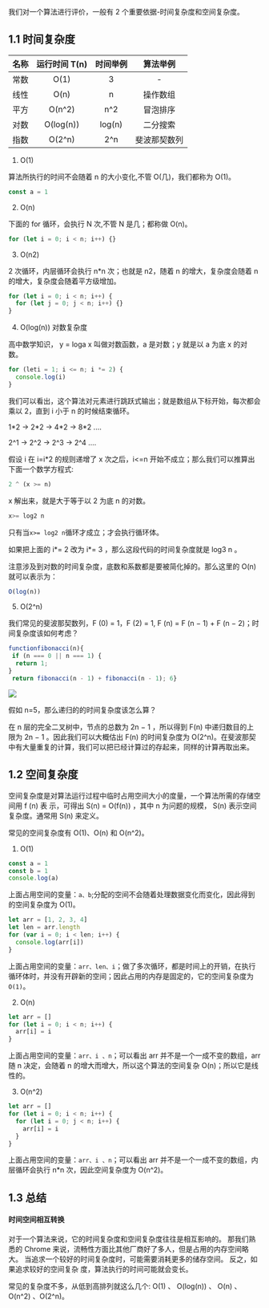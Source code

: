 我们对一个算法进行评价，一般有 2 个重要依据-时间复杂度和空间复杂度。

## 1.1 时间复杂度

| 名称 | 运行时间 T(n) | 时间举例 |   算法举例   |
| :--: | :-----------: | :------: | :----------: |
| 常数 |     O(1)      |    3     |      -       |
| 线性 |     O(n)      |    n     |   操作数组   |
| 平方 |    O(n^2)     |   n^2    |   冒泡排序   |
| 对数 |   O(log(n))   |  log(n)  |   二分搜索   |
| 指数 |    O(2^n)     |   2^n    | 斐波那契数列 |

1. O(1)

算法所执行的时间不会随着 n 的大小变化,不管 O(几)，我们都称为 O(1)。

```js
const a = 1
```

2. O(n)

下面的 for 循环，会执行 N 次,不管 N 是几；都称做 O(n)。

```js
for (let i = 0; i < n; i++) {}
```

3. O(n2)

2 次循环，内层循环会执行 n\*n 次；也就是 n2，随着 n 的增大，复杂度会随着 n 的增大，复杂度会随着平方级增加。

```js
for (let i = 0; i < n; i++) {
  for (let j = 0; j < n; i++) {}
}
```

4. O(log(n)) 对数复杂度

高中数学知识， y = loga x 叫做对数函数，a 是对数；y 就是以 a 为底 x 的对数。

```js
for (leti = 1; i <= n; i *= 2) {
  console.log(i)
}
```

我们可以看出，这个算法对元素进行跳跃式输出；就是数组从下标开始，每次都会乘以 2，直到 i 小于 n 的时候结束循环。

1\*2 -> 2\*2 -> 4\*2 -> 8\*2 ....

2^1 -> 2^2 -> 2^3 -> 2^4 ....

假设 i 在 i=i\*2 的规则递增了 x 次之后，i<=n 开始不成立；那么我们可以推算出下面一个数学方程式:

```js
2 ^ (x >= n)
```

x 解出来，就是大于等于以 2 为底 n 的对数。

```js
x>= log2 n
```

只有当`x>= log2 n`循环才成立；才会执行循环体。

如果把上面的 i*= 2 改为 i*= 3 ，那么这段代码的时间复杂度就是 log3 n 。

注意涉及到对数的时间复杂度，底数和系数都是要被简化掉的。那么这里的 O(n) 就可以表示为：

```js
O(log(n))
```

5. O(2^n)

我们常见的斐波那契数列，F (0) = 1，F (2) = 1, F (n) = F (n − 1) + F (n − 2)；时间复杂度该如何考虑？

```js
functionfibonacci(n){
 if (n === 0 || n === 1) {
  return 1;
}
 return fibonacci(n - 1) + fibonacci(n - 1); 6}
```

![](~@/algorithm/feibo.png)

假如 n=5，那么递归的的时间复杂度该怎么算？

在 n 层的完全二叉树中，节点的总数为 2n − 1 ，所以得到 F(n) 中递归数目的上限为 2n − 1 。因此我们可以大概估出 F(n) 的时间复杂度为 O(2^n)。在斐波那契中有大量重复的计算，我们可以把已经计算过的存起来，同样的计算再取出来。

## 1.2 空间复杂度

空间复杂度是对算法运行过程中临时占用空间大小的度量，一个算法所需的存储空间用 f (n) 表 示，可得出 S(n) = O(f(n)) ，其中 n 为问题的规模， S(n) 表示空间复杂度。通常用 S(n) 来定义。

常见的空间复杂度有 O(1)、O(n) 和 O(n^2)。

1. O(1)

```js
const a = 1
const b = 1
console.log(a)
```

上面占用空间的变量：`a、b`;分配的空间不会随着处理数据变化而变化，因此得到的空间复杂度为 O(1)。

```js
let arr = [1, 2, 3, 4]
let len = arr.length
for (var i = 0; i < len; i++) {
  console.log(arr[i])
}
```

上面占用空间的变量：`arr、len、i`；做了多次循环，都是时间上的开销，在执行循环体时，并没有开辟新的空间；因此占用的内存是固定的，它的空间复杂度为`O(1)`。

2. O(n)

```js
let arr = []
for (let i = 0; i < n; i++) {
  arr[i] = i
}
```

上面占用空间的变量：`arr、i 、n`；可以看出 arr 并不是一个一成不变的数组，arr 随 n 决定，会随着 n 的增大而增大，所以这个算法的空间复杂 O(n)；所以它是线性的。

3. O(n^2)

```js
let arr = []
for (let i = 0; i < n; i++) {
  for (let i = 0; j < n; i++) {
    arr[i] = i
  }
}
```

上面占用空间的变量：`arr、i 、n`；可以看出 arr 并不是一个一成不变的数组，内层循环会执行 n\*n 次，因此空间复杂度为 O(n^2)。

## 1.3 总结

#### 时间空间相互转换

对于一个算法来说，它的时间复杂度和空间复杂度往往是相互影响的。
那我们熟悉的 Chrome 来说，流畅性方面比其他厂商好了多人，但是占用的内存空间略大。
当追求一个较好的时间复杂度时，可能需要消耗更多的储存空间。 反之，如果追求较好的空间复杂 度，算法执行的时间可能就会变长。

常见的复杂度不多，从低到高排列就这么几个: O(1) 、 O(log(n)) 、 O(n) 、 O(n^2) 、O(2^n)。
